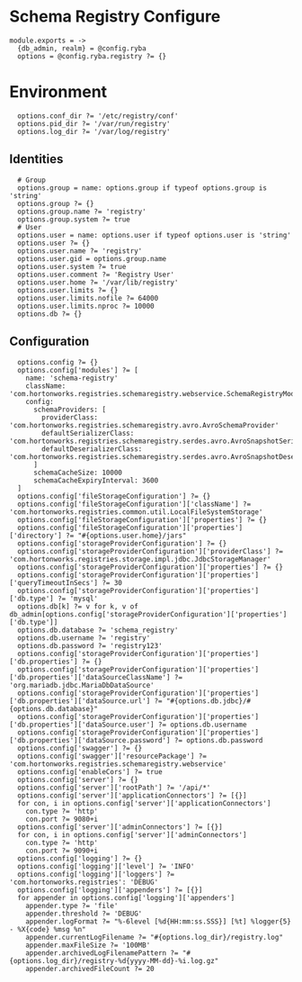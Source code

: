 
# Schema Registry Configure

    module.exports = ->
      {db_admin, realm} = @config.ryba
      options = @config.ryba.registry ?= {}

# Environment

      options.conf_dir ?= '/etc/registry/conf'
      options.pid_dir ?= '/var/run/registry'
      options.log_dir ?= '/var/log/registry'

## Identities

      # Group
      options.group = name: options.group if typeof options.group is 'string'
      options.group ?= {}
      options.group.name ?= 'registry'
      options.group.system ?= true
      # User
      options.user = name: options.user if typeof options.user is 'string'
      options.user ?= {}
      options.user.name ?= 'registry'
      options.user.gid = options.group.name
      options.user.system ?= true
      options.user.comment ?= 'Registry User'
      options.user.home ?= '/var/lib/registry'
      options.user.limits ?= {}
      options.user.limits.nofile ?= 64000
      options.user.limits.nproc ?= 10000
      options.db ?= {}

## Configuration

      options.config ?= {}
      options.config['modules'] ?= [
        name: 'schema-registry'
        className: 'com.hortonworks.registries.schemaregistry.webservice.SchemaRegistryModule'
        config:
          schemaProviders: [
            providerClass: 'com.hortonworks.registries.schemaregistry.avro.AvroSchemaProvider'
            defaultSerializerClass: 'com.hortonworks.registries.schemaregistry.serdes.avro.AvroSnapshotSerializer'
            defaultDeserializerClass: 'com.hortonworks.registries.schemaregistry.serdes.avro.AvroSnapshotDeserializer'
          ]
          schemaCacheSize: 10000
          schemaCacheExpiryInterval: 3600
      ]
      options.config['fileStorageConfiguration'] ?= {}
      options.config['fileStorageConfiguration']['className'] ?= 'com.hortonworks.registries.common.util.LocalFileSystemStorage'
      options.config['fileStorageConfiguration']['properties'] ?= {}
      options.config['fileStorageConfiguration']['properties']['directory'] ?= "#{options.user.home}/jars"
      options.config['storageProviderConfiguration'] ?= {}
      options.config['storageProviderConfiguration']['providerClass'] ?= 'com.hortonworks.registries.storage.impl.jdbc.JdbcStorageManager'
      options.config['storageProviderConfiguration']['properties'] ?= {}
      options.config['storageProviderConfiguration']['properties']['queryTimeoutInSecs'] ?= 30
      options.config['storageProviderConfiguration']['properties']['db.type'] ?= 'mysql'
      options.db[k] ?= v for k, v of db_admin[options.config['storageProviderConfiguration']['properties']['db.type']]
      options.db.database ?= 'schema_registry'
      options.db.username ?= 'registry'
      options.db.password ?= 'registry123'
      options.config['storageProviderConfiguration']['properties']['db.properties'] ?= {}
      options.config['storageProviderConfiguration']['properties']['db.properties']['dataSourceClassName'] ?= 'org.mariadb.jdbc.MariaDbDataSource'
      options.config['storageProviderConfiguration']['properties']['db.properties']['dataSource.url'] ?= "#{options.db.jdbc}/#{options.db.database}"
      options.config['storageProviderConfiguration']['properties']['db.properties']['dataSource.user'] ?= options.db.username
      options.config['storageProviderConfiguration']['properties']['db.properties']['dataSource.password'] ?= options.db.password
      options.config['swagger'] ?= {}
      options.config['swagger']['resourcePackage'] ?= 'com.hortonworks.registries.schemaregistry.webservice'
      options.config['enableCors'] ?= true
      options.config['server'] ?= {}
      options.config['server']['rootPath'] ?= '/api/*'
      options.config['server']['applicationConnectors'] ?= [{}]
      for con, i in options.config['server']['applicationConnectors']
        con.type ?= 'http'
        con.port ?= 9080+i
      options.config['server']['adminConnectors'] ?= [{}]
      for con, i in options.config['server']['adminConnectors']
        con.type ?= 'http'
        con.port ?= 9090+i
      options.config['logging'] ?= {}
      options.config['logging']['level'] ?= 'INFO'
      options.config['logging']['loggers'] ?= 'com.hortonworks.registries': 'DEBUG'
      options.config['logging']['appenders'] ?= [{}]
      for appender in options.config['logging']['appenders']
        appender.type ?= 'file'
        appender.threshold ?= 'DEBUG'
        appender.logFormat ?= "%-6level [%d{HH:mm:ss.SSS}] [%t] %logger{5} - %X{code} %msg %n"
        appender.currentLogFilename ?= "#{options.log_dir}/registry.log"
        appender.maxFileSize ?= '100MB'
        appender.archivedLogFilenamePattern ?= "#{options.log_dir}/registry-%d{yyyy-MM-dd}-%i.log.gz"
        appender.archivedFileCount ?= 20
